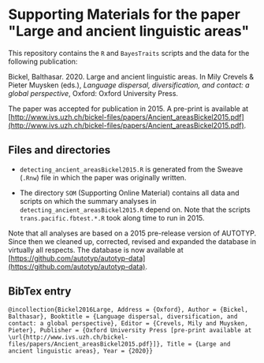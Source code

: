# Supporting Materials for the paper "Large and ancient linguistic areas" 

This repository contains the `R` and `BayesTraits` scripts and the data for the following publication:

Bickel, Balthasar. 2020. Large and ancient linguistic areas. In Mily Crevels & Pieter Muysken (eds.), *Language dispersal, diversification, and contact: a global perspective*, Oxford: Oxford University Press.

The paper was accepted for publication in 2015. A pre-print is available at [http://www.ivs.uzh.ch/bickel-files/papers/Ancient_areasBickel2015.pdf](http://www.ivs.uzh.ch/bickel-files/papers/Ancient_areasBickel2015.pdf).


## Files and directories

- `detecting_ancient_areasBickel2015.R` is generated from the Sweave (`.Rnw`) file in which the paper was originally written. 

- The directory `SOM` (Supporting Online Material) contains all data and scripts on which the summary analyses in `detecting_ancient_areasBickel2015.R` depend on. Note that the scripts `trans.pacific.fbtest.*.R` took along time to run in 2015. 

Note that all analyses are based on a 2015 pre-release version of AUTOTYP. Since then we cleaned up, corrected, revised and expanded the database in virtually all respects. The database is now available at [https://github.com/autotyp/autotyp-data](https://github.com/autotyp/autotyp-data).


## BibTex entry

`
@incollection{Bickel2016Large,
	Address = {Oxford},
	Author = {Bickel, Balthasar},
	Booktitle = {Language dispersal, diversification, and contact: a global perspective},
	Editor = {Crevels, Mily and Muysken, Pieter},
	Publisher = {Oxford University Press [pre-print available at \url{http://www.ivs.uzh.ch/bickel-files/papers/Ancient_areasBickel2015.pdf}]},
	Title = {Large and ancient linguistic areas},
	Year = {2020}}
`
